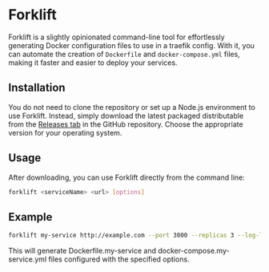 # Forklift

Forklift is a slightly opinionated command-line tool for effortlessly generating Docker configuration files to use in a traefik config. With it, you can automate the creation of `Dockerfile` and `docker-compose.yml` files, making it faster and easier to deploy your services.

## Installation

You do not need to clone the repository or set up a Node.js environment to use Forklift. Instead, simply download the latest packaged distributable from the [Releases tab](https://github.com/madelinecameron/forklift/releases) in the GitHub repository. Choose the appropriate version for your operating system.

## Usage

After downloading, you can use Forklift directly from the command line:

```bash
forklift <serviceName> <url> [options]
```

## Example

```bash
forklift my-service http://example.com --port 3000 --replicas 3 --log-level INFO
```

This will generate Dockerfile.my-service and docker-compose.my-service.yml files configured with the specified options.
